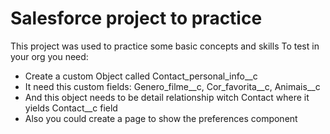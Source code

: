 # Salesforce project to practice

This project was used to practice some basic concepts and skills
To test in your org you need:
* Create a custom Object called Contact_personal_info__c
* It need this custom fields: Genero_filme__c, Cor_favorita__c, Animais__c
* And this object needs to be detail relationship witch Contact where it yields Contact__c field
* Also you could create a page to show the preferences component